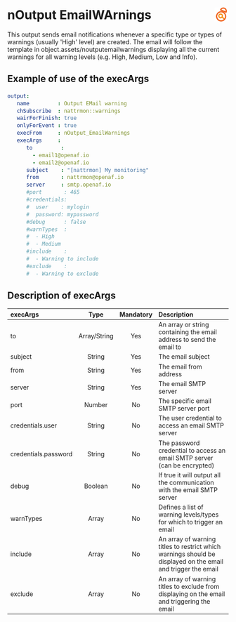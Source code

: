# nOutput EmailWArnings <a href="/"><img align="right" src="images/logo.png"></a>

This output sends email notifications whenever a specific type or types of warnings (usually 'High' level) are created. The email will follow the template in object.assets/noutputemailwarnings displaying all the current warnings for all warning levels (e.g. High, Medium, Low and Info).

## Example of use of the execArgs

````yaml
output:
   name         : Output EMail warning
   chSubscribe  : nattrmon::warnings
   wairForFinish: true
   onlyForEvent : true
   execFrom     : nOutput_EmailWarnings
   execArgs     : 
      to         : 
        - email1@openaf.io
        - email2@openaf.io
      subject    : "[nattrmon] My monitoring"
      from       : nattrmon@openaf.io
      server     : smtp.openaf.io
      #port       : 465
      #credentials:
      #  user    : mylogin
      #  password: mypassword
      #debug      : false
      #warnTypes  :
      #  - High
      #  - Medium
      #include    :
      #  - Warning to include
      #exclude    :
      #  - Warning to exclude
````

## Description of execArgs

| execArgs | Type | Mandatory | Description |
|:---------|:----:|:---------:|:------------|
| to       | Array/String | Yes | An array or string containing the email address to send the email to |
| subject  | String | Yes | The email subject |
| from     | String | Yes | The email from address |
| server   | String | Yes | The email SMTP server |
| port     | Number | No | The specific email SMTP server port |
| credentials.user | String | No | The user credential to access an email SMTP server |
| credentials.password | String | No | The password credential to access an email SMTP server (can be encrypted) |
| debug    | Boolean | No | If true it will output all the communication with the email SMTP server |
| warnTypes | Array | No | Defines a list of warning levels/types for which to trigger an email | 
| include | Array | No | An array of warning titles to restrict which warnings should be displayed on the email and trigger the email |
| exclude | Array | No | An array of warning titles to exclude from displaying on the email and triggering the email | 

